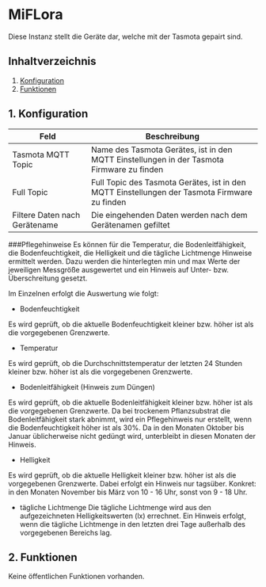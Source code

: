 # MiFLora
Diese Instanz stellt die Geräte dar, welche mit der Tasmota gepairt sind.

## Inhaltverzeichnis
1. [Konfiguration](#1-konfiguration)
2. [Funktionen](#2-funktionen)

## 1. Konfiguration

Feld | Beschreibung
------------ | -------------
Tasmota MQTT Topic| Name des Tasmota Gerätes, ist in den MQTT Einstellungen in der Tasmota Firmware zu finden
Full Topic | Full Topic des Tasmota Gerätes, ist in den MQTT Einstellungen der Tasmota Firmware zu finden
Filtere Daten nach Gerätename | Die eingehenden Daten werden nach dem Gerätenamen gefiltet

###Pflegehinweise
Es können für die Temperatur, die Bodenleitfähigkeit, die Bodenfeuchtigkeit, die Helligkeit und die tägliche Lichtmenge Hinweise ermittelt werden.
Dazu werden die hinterlegten min und max Werte der jeweiligen Messgröße ausgewertet und ein Hinweis auf Unter- bzw. Überschreitung gesetzt. 

Im Einzelnen erfolgt die Auswertung wie folgt:

- Bodenfeuchtigkeit 

Es wird geprüft, ob die aktuelle Bodenfeuchtigkeit kleiner bzw. höher ist als die vorgegebenen Grenzwerte.

- Temperatur

Es wird geprüft, ob die Durchschnittstemperatur der letzten 24 Stunden kleiner bzw. höher ist als die vorgegebenen Grenzwerte.
  
- Bodenleitfähigkeit (Hinweis zum Düngen)

Es wird geprüft, ob die aktuelle Bodenleitfähigkeit kleiner bzw. höher ist als die vorgegebenen Grenzwerte.
Da bei trockenem Pflanzsubstrat die Bodenleitfähigkeit stark abnimmt, wird ein Pflegehinweis nur erstellt, wenn die Bodenfeuchtigkeit höher ist als 30%.
Da in den Monaten Oktober bis Januar üblicherweise nicht gedüngt wird, unterbleibt in diesen Monaten der Hinweis.

- Helligkeit

Es wird geprüft, ob die aktuelle Helligkeit kleiner bzw. höher ist als die vorgegebenen Grenzwerte.
Dabei erfolgt ein Hinweis nur tagsüber. Konkret: in den Monaten November bis März von 10 - 16 Uhr, sonst von 9 - 18 Uhr.

- tägliche Lichtmenge
Die tägliche Lichtmenge wird aus den aufgezeichneten Helligkeitswerten (lx) errechnet. 
Ein Hinweis erfolgt, wenn die tägliche Lichtmenge in den letzten drei Tage außerhalb des vorgegebenen Bereichs lag. 
  



## 2. Funktionen

Keine öffentlichen Funktionen vorhanden.